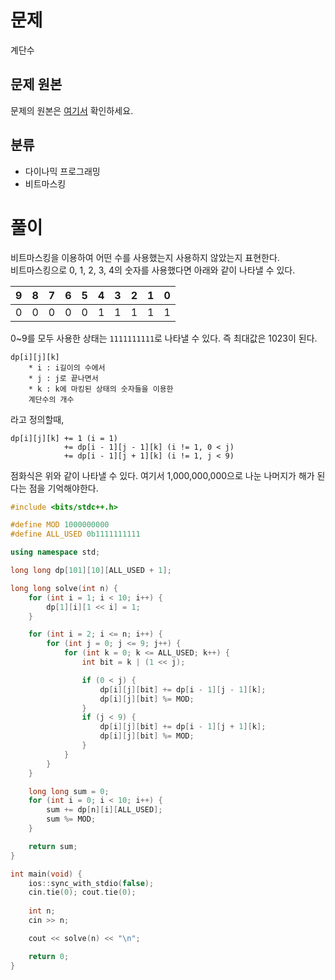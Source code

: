 # 문제
계단수
## 문제 원본
문제의 원본은 [여기서](https://www.acmicpc.net/problem/1562) 확인하세요.

## 분류
* 다이나믹 프로그래밍
* 비트마스킹

# 풀이



비트마스킹을 이용하여 어떤 수를 사용했는지 사용하지 않았는지 표현한다.    
비트마스킹으로 0, 1, 2, 3, 4의 숫자를 사용했다면 아래와 같이 나타낼 수 있다. 

|  9   |  8   |  7   |  6   |  5   |  4   |  3   |  2   |  1   |  0   |
| :--: | :--: | :--: | :--: | :--: | :--: | :--: | :--: | :--: | :--: |
|  0   |  0   |  0   |  0   |  0   |  1   |  1   |  1   |  1   |  1   |

0~9를 모두 사용한 상태는 `1111111111`로 나타낼 수 있다. 즉 최대값은 1023이 된다.

```
dp[i][j][k]
	* i : i길이의 수에서
	* j : j로 끝나면서
	* k : k에 마킹된 상태의 숫자들을 이용한
	계단수의 개수
```

라고 정의할때, 

```
dp[i][j][k] += 1 (i = 1)
            += dp[i - 1][j - 1][k] (i != 1, 0 < j)
            += dp[i - 1][j + 1][k] (i != 1, j < 9)
```

점화식은 위와 같이 나타낼 수 있다. 여기서 1,000,000,000으로 나눈 나머지가 해가 된다는 점을 기억해야한다. 

``` c++
#include <bits/stdc++.h>

#define MOD 1000000000
#define ALL_USED 0b1111111111

using namespace std;

long long dp[101][10][ALL_USED + 1];

long long solve(int n) {
    for (int i = 1; i < 10; i++) {
        dp[1][i][1 << i] = 1;
    }

    for (int i = 2; i <= n; i++) {
        for (int j = 0; j <= 9; j++) {
            for (int k = 0; k <= ALL_USED; k++) {
                int bit = k | (1 << j);

                if (0 < j) {
                    dp[i][j][bit] += dp[i - 1][j - 1][k];
                    dp[i][j][bit] %= MOD;
                }
                if (j < 9) {
                    dp[i][j][bit] += dp[i - 1][j + 1][k];
                    dp[i][j][bit] %= MOD;
                }
            }
        }
    }

    long long sum = 0;
    for (int i = 0; i < 10; i++) {
        sum += dp[n][i][ALL_USED];
        sum %= MOD;
    }

    return sum;
}

int main(void) {
    ios::sync_with_stdio(false);
    cin.tie(0); cout.tie(0);
    
    int n;
    cin >> n;

    cout << solve(n) << "\n";

    return 0;
}
```
